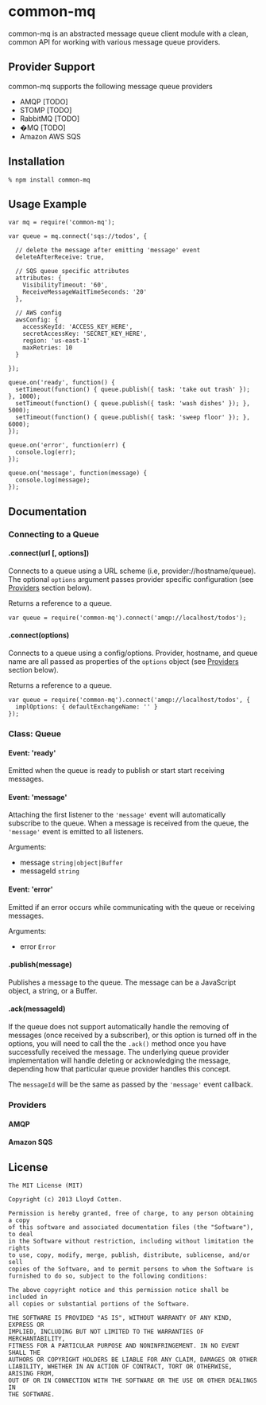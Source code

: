 # common-mq

common-mq is an abstracted message queue client module with a clean, common API for working with various message queue providers.

## Provider Support

common-mq supports the following message queue providers 
* AMQP [TODO]
* STOMP [TODO]
* RabbitMQ [TODO]
* �MQ [TODO]
* Amazon AWS SQS
    
## Installation

    % npm install common-mq

## Usage Example

    var mq = require('common-mq');
    
    var queue = mq.connect('sqs://todos', {
    
      // delete the message after emitting 'message' event
      deleteAfterReceive: true, 
      
      // SQS queue specific attributes
      attributes: { 
        VisibilityTimeout: '60',
        ReceiveMessageWaitTimeSeconds: '20'
      },
      
      // AWS config
      awsConfig: {  
        accessKeyId: 'ACCESS_KEY_HERE',
        secretAccessKey: 'SECRET_KEY_HERE',
        region: 'us-east-1'
        maxRetries: 10
      }
      
    });
    
    queue.on('ready', function() {
      setTimeout(function() { queue.publish({ task: 'take out trash' }); }, 1000);
      setTimeout(function() { queue.publish({ task: 'wash dishes' }); }, 5000);
      setTimeout(function() { queue.publish({ task: 'sweep floor' }); }, 6000);
    });
    
    queue.on('error', function(err) {
      console.log(err);
    });
    
    queue.on('message', function(message) {
      console.log(message);
    });   
    
## Documentation

### Connecting to a Queue
#### .connect(url [, options])
Connects to a queue using a URL scheme (i.e, provider://hostname/queue).  The optional `options` argument passes provider specific configuration (see [Providers](#providers) section below).  

Returns a reference to a queue.

    var queue = require('common-mq').connect('amqp://localhost/todos');

#### .connect(options)
Connects to a queue using a config/options.  Provider, hostname, and queue name are all passed as properties of the `options` object (see [Providers](#providers) section below).  

Returns a reference to a queue.

    var queue = require('common-mq').connect('amqp://localhost/todos', { 
      implOptions: { defaultExchangeName: '' } 
    });

### Class: Queue
#### Event: 'ready'
Emitted when the queue is ready to publish or start start receiving messages.

#### Event: 'message'
Attaching the first listener to the `'message'` event will automatically subscribe to the queue.  When a message is received from the queue, the `'message'` event is emitted to all listeners.

Arguments:

* message `string|object|Buffer`
* messageId `string`

#### Event: 'error'
Emitted if an error occurs while communicating with the queue or receiving messages.

Arguments:

* error `Error`

#### .publish(message)
Publishes a message to the queue.  The message can be a JavaScript object, a string, or a Buffer.

#### .ack(messageId)
If the queue does not support automatically handle the removing of messages (once received by a subscriber), or this option is turned off in the options, you will need to call the the `.ack()` method once you have successfully received the message.  The underlying queue provider implementation will handle deleting or acknowledging the message, depending how that particular queue provider handles this concept.

The `messageId` will be the same as passed by the `'message'` event callback.

### Providers

#### AMQP

#### Amazon SQS

    
## License

    The MIT License (MIT)

    Copyright (c) 2013 Lloyd Cotten.

    Permission is hereby granted, free of charge, to any person obtaining a copy
    of this software and associated documentation files (the "Software"), to deal
    in the Software without restriction, including without limitation the rights
    to use, copy, modify, merge, publish, distribute, sublicense, and/or sell
    copies of the Software, and to permit persons to whom the Software is
    furnished to do so, subject to the following conditions:

    The above copyright notice and this permission notice shall be included in
    all copies or substantial portions of the Software.

    THE SOFTWARE IS PROVIDED "AS IS", WITHOUT WARRANTY OF ANY KIND, EXPRESS OR
    IMPLIED, INCLUDING BUT NOT LIMITED TO THE WARRANTIES OF MERCHANTABILITY,
    FITNESS FOR A PARTICULAR PURPOSE AND NONINFRINGEMENT. IN NO EVENT SHALL THE
    AUTHORS OR COPYRIGHT HOLDERS BE LIABLE FOR ANY CLAIM, DAMAGES OR OTHER
    LIABILITY, WHETHER IN AN ACTION OF CONTRACT, TORT OR OTHERWISE, ARISING FROM,
    OUT OF OR IN CONNECTION WITH THE SOFTWARE OR THE USE OR OTHER DEALINGS IN
    THE SOFTWARE.
